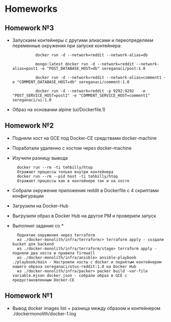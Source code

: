 # Homeworks

## Homework №3

* Запускаем контейнеры с другими алиасами и переопределяем переменные окружения при запуске контейнера:
                
                docker run -d --network=reddit --network-alias=db 
                
                mongo:latest docker run -d --network=reddit --network-alias=post1 -e "POST_DATABASE_HOST=db" sereganaci/post:1.0
                
                docker run -d --network=reddit --network-alias=comment1 -e "COMMENT_DATABASE_HOST=db" sereganaci/comment:1.0 
                
                docker run -d --network=reddit -p 9292:9292   -e "POST_SERVICE_HOST=post1" -e "COMMENT_SERVICE_HOST=comment1" sereganaci/ui:1.0
                
* Образ на основании alpine (ui/Dockerfile.1)


## Homework №2

* Подняли хост на GCE под Docker-CE средствами docker-machine
* Поработали удаленно с хостом через docker-machine
* Изучили разницу вывода

        docker run --rm -ti tehbilly/htop
        Отражает процессы только внутри контейнера
        docker run --rm --pid host -ti tehbilly/htop
        Отражает процессы как в контейнере так и на хосте

* Собрали окружение приложения reddit в Dockerfile с 4 скриптами конфигурации
* Загрузили на Docker-Hub
* Выгрузили образ в Docker Hub на другое РМ и проверили запуск
* Выполнил задание со *

        Поднятие окружения через terraform
        из ./docker-monolith/infra/terraform/> terraform apply - создали bucket для backend
        из ./docker-monolith/infra/terraform/stage> terraform apply - подняли два хоста и правила firewall
        из ./docker-monolith/infra/ansible> ansible-playbook ./playbook/main - Настроили хосты с docker и поднятым контейнером нашего образа sereganaci/otus-reddit:1.0 на Docker Hub
        из ./docker-monolith/infra/packer> packer build -var-file variable.mjson docker.json - собрали образ в GCE с предустановленным Docker-CE


## Homework №1

* Вывод docker images list + разница между образом и контейнером
 ./dockermonolith/docker-1.log
